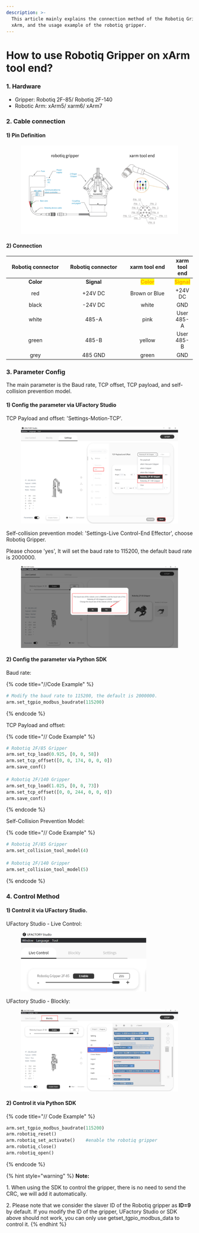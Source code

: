 ```yaml
---
description: >-
  This article mainly explains the connection method of the Robotiq Gripper and
  xArm, and the usage example of the robotiq gripper.
---
```


# How to use Robotiq Gripper on xArm tool end?

### 1.  Hardware

* Gripper: Robotiq 2F-85/ Robotiq 2F-140
* Robotic Arm: xArm5/ xarm6/ xArm7

### 2. Cable connection

#### 1) Pin Definition

<figure><img src="../.gitbook/assets/RobotiqGripper.jpg" alt=""><figcaption></figcaption></figure>

#### 2) Connection

<table data-full-width="false"><thead><tr><th width="197" align="center">Robotiq connector</th><th width="198" align="center">Robotiq connector</th><th width="174" align="center">xarm tool end</th><th align="center">xarm tool end</th></tr></thead><tbody><tr><td align="center"><strong>Color</strong></td><td align="center"><strong>Signal</strong></td><td align="center"><mark style="color:orange;"><strong>Color</strong></mark></td><td align="center"><mark style="color:orange;"><strong>Signal</strong></mark></td></tr><tr><td align="center">red</td><td align="center">+24V DC</td><td align="center">Brown or Blue</td><td align="center">+24V DC</td></tr><tr><td align="center">black</td><td align="center">-24V DC</td><td align="center">white</td><td align="center">GND</td></tr><tr><td align="center">white</td><td align="center">485-A</td><td align="center">pink</td><td align="center">User 485-A</td></tr><tr><td align="center">green</td><td align="center">485-B</td><td align="center">yellow</td><td align="center">User 485-B</td></tr><tr><td align="center">grey</td><td align="center">485 GND</td><td align="center">green</td><td align="center">GND</td></tr></tbody></table>

### 3. Parameter Config

The main parameter is the Baud rate, TCP offset, TCP payload, and self-collision prevention model.

#### 1) Config the parameter via UFactory Studio

TCP Payload and offset: 'Settings-Motion-TCP'.

<figure><img src="../.gitbook/assets/image (6) (1).png" alt=""><figcaption></figcaption></figure>

Self-collision prevention model: 'Settings-Live Control-End Effector', choose Robotiq Gripper.

Please choose 'yes', It will set the baud rate to 115200, the default baud rate is 2000000.

<figure><img src="../.gitbook/assets/image (28).png" alt=""><figcaption></figcaption></figure>

#### 2) Config the parameter via Python SDK

Baud rate:

{% code title="//Code Example" %}
```python
# Modify the baud rate to 115200, the default is 2000000.
arm.set_tgpio_modbus_baudrate(115200)  
```
{% endcode %}

TCP Payload and offset:

{% code title="// Code Example" %}
```python
# Robotiq 2F/85 Gripper
arm.set_tcp_load(0.925, [0, 0, 58])
arm.set_tcp_offset([0, 0, 174, 0, 0, 0])
arm.save_conf()

# Robotiq 2F/140 Gripper
arm.set_tcp_load(1.025, [0, 0, 73])
arm.set_tcp_offset([0, 0, 244, 0, 0, 0])
arm.save_conf()
```
{% endcode %}

Self-Collision Prevention Model:

{% code title="// Code Example" %}
```python
# Robotiq 2F/85 Gripper
arm.set_collision_tool_model(4)

# Robotiq 2F/140 Gripper
arm.set_collision_tool_model(5)
```
{% endcode %}

### 4. Control Method

#### 1) Control it via UFactory Studio.

UFactory Studio - Live Control:

<div align="left">

<figure><img src="../.gitbook/assets/image (4).png" alt="" width="338"><figcaption></figcaption></figure>

</div>

UFactory Studio - Blockly:

<figure><img src="../.gitbook/assets/image (5).png" alt=""><figcaption></figcaption></figure>

#### 2) Control it via Python SDK

{% code title="// Code Example" %}
```python
arm.set_tgpio_modbus_baudrate(115200)  
arm.robotiq_reset()
arm.robotiq_set_activate()    #enable the robotiq gripper
arm.robotiq_close()
arm.robotiq_open()
```
{% endcode %}

{% hint style="warning" %}
**Note:**&#x20;

1\. When using the SDK to control the gripper, there is no need to send the CRC, we will add it automatically.

2\. Please note that we consider the slaver ID of the Robotiq gripper as **ID=9** by default. If you modify the ID of the gripper, UFactory Studio or SDK above should not work, you can only use getset\_tgpio\_modbus\_data to control it.
{% endhint %}
